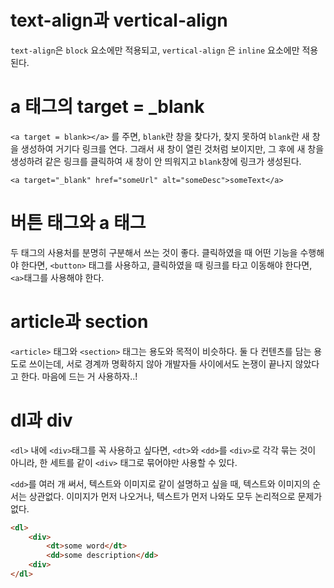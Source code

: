 # text-align과 vertical-align

`text-align`은 `block` 요소에만 적용되고, `vertical-align` 은 `inline` 요소에만 적용된다.

# a 태그의 target = \_blank

`<a target = blank></a>` 를 주면, `blank`란 창을 찾다가, 찾지 못하여 `blank`란 새 창을 생성하여 거기다 링크를 연다. 그래서 새 창이 열린 것처럼 보이지만, 그 후에 새 창을 생성하려 같은 링크를 클릭하여 새 창이 안 띄워지고 `blank`창에 링크가 생성된다.

`<a target="_blank" href="someUrl" alt="someDesc">someText</a>`

# 버튼 태그와 a 태그

두 태그의 사용처를 분명히 구분해서 쓰는 것이 좋다.
클릭하였을 때 어떤 기능을 수행해야 한다면, `<button>` 태그를 사용하고, 클릭하였을 때 링크를 타고 이동해야 한다면, `<a>`태그를 사용해야 한다.

# article과 section

`<article>` 태그와 `<section>` 태그는 용도와 목적이 비슷하다. 둘 다 컨텐츠를 담는 용도로 쓰이는데, 서로 경계까 명확하지 않아 개발자들 사이에서도 논쟁이 끝나지 않았다고 한다. 마음에 드는 거 사용하자..!

# dl과 div

`<dl>` 내에 `<div>`태그를 꼭 사용하고 싶다면, `<dt>`와 `<dd>`를 `<div>`로 각각 묶는 것이 아니라, 한 세트를 같이 `<div>` 태그로 묶어야만 사용할 수 있다.

`<dd>`를 여러 개 써서, 텍스트와 이미지로 같이 설명하고 싶을 때, 텍스트와 이미지의 순서는 상관없다. 이미지가 먼저 나오거나, 텍스트가 먼저 나와도 모두 논리적으로 문제가 없다.

```HTML
<dl>
    <div>
        <dt>some word</dt>
        <dd>some description</dd>
    <div>
</dl>
```
